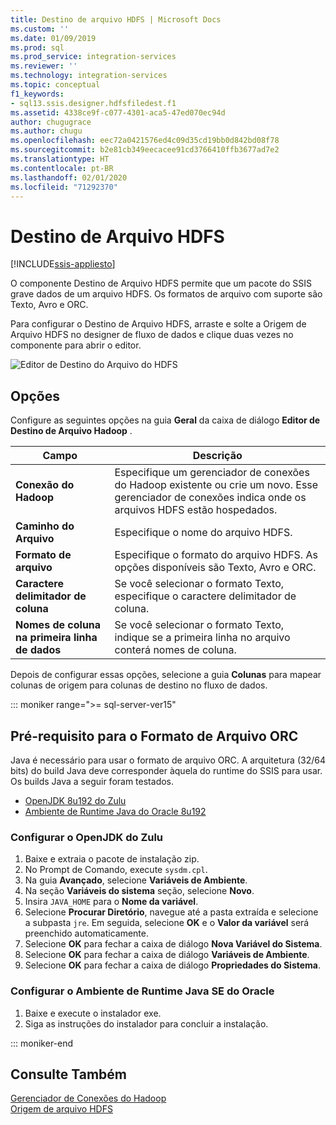```yaml
---
title: Destino de arquivo HDFS | Microsoft Docs
ms.custom: ''
ms.date: 01/09/2019
ms.prod: sql
ms.prod_service: integration-services
ms.reviewer: ''
ms.technology: integration-services
ms.topic: conceptual
f1_keywords:
- sql13.ssis.designer.hdfsfiledest.f1
ms.assetid: 4338ce9f-c077-4301-aca5-47ed070ec94d
author: chugugrace
ms.author: chugu
ms.openlocfilehash: eec72a0421576ed4c09d35cd19bb0d842bd08f78
ms.sourcegitcommit: b2e81cb349eecacee91cd3766410ffb3677ad7e2
ms.translationtype: HT
ms.contentlocale: pt-BR
ms.lasthandoff: 02/01/2020
ms.locfileid: "71292370"
---
```

# <a name="hdfs-file-destination"></a>Destino de Arquivo HDFS

[!INCLUDE[ssis-appliesto](../../includes/ssis-appliesto-ssvrpluslinux-asdb-asdw-xxx.md)]


  O componente Destino de Arquivo HDFS permite que um pacote do SSIS grave dados de um arquivo HDFS. Os formatos de arquivo com suporte são Texto, Avro e ORC.

 Para configurar o Destino de Arquivo HDFS, arraste e solte a Origem de Arquivo HDFS no designer de fluxo de dados e clique duas vezes no componente para abrir o editor.

 ![Editor de Destino do Arquivo do HDFS](../../integration-services/data-flow/media/hdfs-file-dest.png "Editor de Destino do Arquivo do HDFS")

## <a name="options"></a>Opções
 Configure as seguintes opções na guia **Geral** da caixa de diálogo **Editor de Destino de Arquivo Hadoop** .

|Campo|Descrição|
|-----------|-----------------|
|**Conexão do Hadoop**|Especifique um gerenciador de conexões do Hadoop existente ou crie um novo. Esse gerenciador de conexões indica onde os arquivos HDFS estão hospedados.|
|**Caminho do Arquivo**|Especifique o nome do arquivo HDFS.|
|**Formato de arquivo**|Especifique o formato do arquivo HDFS. As opções disponíveis são Texto, Avro e ORC.|
|**Caractere delimitador de coluna**|Se você selecionar o formato Texto, especifique o caractere delimitador de coluna.|
|**Nomes de coluna na primeira linha de dados**|Se você selecionar o formato Texto, indique se a primeira linha no arquivo conterá nomes de coluna.|

 Depois de configurar essas opções, selecione a guia **Colunas** para mapear colunas de origem para colunas de destino no fluxo de dados.

::: moniker range=">= sql-server-ver15"

## <a name="prerequisite-for-orc-file-format"></a>Pré-requisito para o Formato de Arquivo ORC
Java é necessário para usar o formato de arquivo ORC.
A arquitetura (32/64 bits) do build Java deve corresponder àquela do runtime do SSIS para usar.
Os builds Java a seguir foram testados.

- [OpenJDK 8u192 do Zulu](https://www.azul.com/downloads/zulu/zulu-windows/)
- [Ambiente de Runtime Java do Oracle 8u192](https://www.oracle.com/technetwork/java/javase/downloads/java-archive-javase8-2177648.html)

### <a name="set-up-zulus-openjdk"></a>Configurar o OpenJDK do Zulu
1. Baixe e extraia o pacote de instalação zip.
2. No Prompt de Comando, execute `sysdm.cpl`.
3. Na guia **Avançado**, selecione **Variáveis de Ambiente**.
4. Na seção **Variáveis do sistema** seção, selecione **Novo**.
5. Insira `JAVA_HOME` para o **Nome da variável**.
6. Selecione **Procurar Diretório**, navegue até a pasta extraída e selecione a subpasta `jre`.
   Em seguida, selecione **OK** e o **Valor da variável** será preenchido automaticamente.
7. Selecione **OK** para fechar a caixa de diálogo **Nova Variável do Sistema**.
8. Selecione **OK** para fechar a caixa de diálogo **Variáveis de Ambiente**.
9. Selecione **OK** para fechar a caixa de diálogo **Propriedades do Sistema**.

### <a name="set-up-oracles-java-se-runtime-environment"></a>Configurar o Ambiente de Runtime Java SE do Oracle
1. Baixe e execute o instalador exe.
2. Siga as instruções do instalador para concluir a instalação.

::: moniker-end

## <a name="see-also"></a>Consulte Também
[Gerenciador de Conexões do Hadoop](../../integration-services/connection-manager/hadoop-connection-manager.md)  
[Origem de arquivo HDFS](../../integration-services/data-flow/hdfs-file-source.md)
